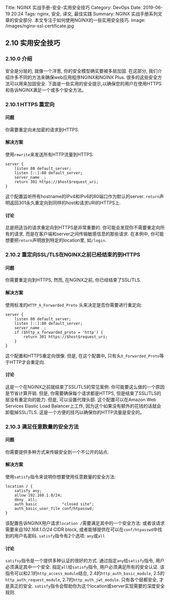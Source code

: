 Title: NGINX 实战手册-安全-实用安全技巧
Category: DevOps
Date: 2019-06-19 20:24
Tags: nginx, 安全, 译文, 最佳实践
Summary: NGINX 实战手册系列文章的安全部分. 本文专注于如何使用NGINX的一些实用安全技巧.
Image: /images/nginx-ssl-certificate.jpg

## 2.10 实用安全技巧

### 2.10.0 介绍

安全是分层的, 就像一个洋葱, 你的安全模型确实要被多层加固. 在这部分, 我们介绍许多不同的方法来确保web应用程序NGINX和NGINX Plus. 很多的这些安全方法可以用来加固安全. 下面是一些实用的安全提示,以确保您的用户在使用HTTPS和告诉NGINX满足一个或多个安全方法。

### 2.10.1 HTTPS 重定向

#### 问题

你需要重定向未加密的请求到HTTPS.

#### 解决方案

使用`rewrite`来发送所有HTTP流量到HTTPS:

```nginx
server {
    listen 80 default_server;
    listen [::]:80 default_server;
    server_name _;
    return 301 https://$host$request_uri;
}
```

这个配置监听所有hostname的IPv4和IPv6的80端口作为默认的server. `return`声明返回301永久重定向到同样的host和请求URI的HTTPS上.

#### 讨论

总是把适当的请求重定向到HTTPS是非常重要的. 你可能会发现你不需要重定向所有的请求, 而是在客户端和server之间传输敏感信息的那些请求. 在本例中, 你可能想要把`return`声明放到特定的location里, 如`/login`.

### 2.10.2 重定向SSL/TLS在NGINX之前已经结束的到HTTPS

#### 问题

你需要重定向到HTTPS, 然而, 在NGINX之前, 你已经结束了SSL/TLS.

#### 解决方案

使用标准的`HTTP_X_Forwarded_Proto` 头来决定是否你需要进行重定向:

```nginx
server {
    listen 80 default_server;
    listen [::]:80 default_server;
    server_name _;
    if ($http_x_forwarded_proto = 'http') {
        return 301 https://$host$request_uri;
    }
}
```

这个配置和HTTPS重定向很像. 但是, 在这个配置中, 只有头`X_Forwarded_Proto`等于HTTP才会重定向.

#### 讨论

这是一个在NGINX之前就结束了SSL/TLS的常见案例. 你可能要这么做的一个原因是节省计算开销. 但是, 你需要确保每个请求都是HTTPS, 但是结束了SSL/TLS的层没有重定向的能力. 但是, 可以设置代理头部. 这个配置可以在Amazon Web Services Elastic Load Balancer上工作, 因为这个如果没有额外的花钱的话就会卸载掉SSL/TLS. 这是一个方便的技巧以确保你的HTTP流量是安全的。

### 2.10.3 满足任意数量的安全方法

#### 问题

你需要提供多种方式来传输安全到一个不公开的站点.

#### 解决方案

使用`satisfy`指令来说明你想要使用任意数量的安全方法:

```nginx
location / {
    satisfy any;
    allow 192.168.1.0/24;
    deny  all;
    auth_basic           "closed site";
    auth_basic_user_file conf/htpasswd;
}
```

该配置告诉NGINX用户请求`location /`需要满足其中的一个安全方法: 或者该请求需要来自*192.168.1.0/24* CIDR block, 或者能够提供在可以在`conf/htpasswd`中找到的用户名密码. `satisfy`指令有2个选项: `any`或`all`

#### 讨论

`satifsy`指令是一个提供多种认证的很好的方式. 通过指定`any`给`satisfy`指令, 用户必须满足其中一个安全. 指定`all`给`satisfy`指令, 用户必须满足所有的安全认证. 该指令可以和2.1的`http_access_module`结合, 2.4的`http_auth_basic_module`, 2.5的`http_auth_request_module`, 2.7的`http_auth_jwt_module`. 只有各个层都安全, 才是真正的安全. `satisfy`指令会帮助你为这个location或server实现需要的深度安全规则.

